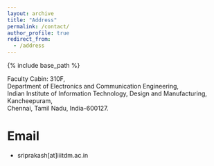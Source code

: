 ```yaml
---
layout: archive
title: "Address"
permalink: /contact/
author_profile: true
redirect_from:
  - /address
---
```


{% include base_path %}

Faculty Cabin: 310F,\
Department of Electronics and Communication Engineering,\
Indian Institute of Information Technology, Design and Manufacturing, Kancheepuram,\
Chennai, Tamil Nadu, India-600127.

Email
======
* sriprakash[at]iiitdm.ac.in

